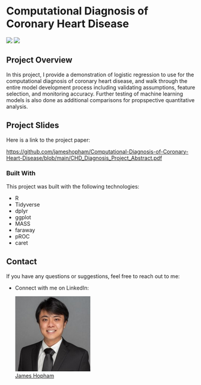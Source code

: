 # Computational Diagnosis of Coronary Heart Disease
<div>
<img src=".ROCFinalLog" width="50%"/>
<img src="EstimatorP" width="50%"/>
<div/>

## Project Overview
In this project, I provide a demonstration of logistic regression to use for the 
computational diagnosis of coronary heart disease, and walk through the entire
model development process including validating assumptions, feature selection, and
monitoring accuracy.  Further testing of machine learning models is also done as
additional comparisons for propspective quantitative analysis.  

## Project Slides
Here is a link to the project paper:

https://github.com/jameshopham/Computational-Diagnosis-of-Coronary-Heart-Disease/blob/main/CHD_Diagnosis_Project_Abstract.pdf

### Built With

This project was built with the following technologies:

- R
- Tidyverse
- dplyr
- ggplot
- MASS
- faraway
- pROC
- caret

## Contact

If you have any questions or suggestions, feel free to reach out to me:

- Connect with me on LinkedIn:



    <img src="./images/1706388570200.jpeg" alt="James Hopham">
    <br>
    <a href="https://www.linkedin.com/in/james-hopham-2440352a5/" target="_blank">James Hopham</a>
